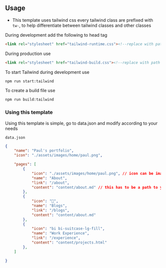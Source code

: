 ## Usage

* This template uses tailwind css every tailwind class are prefixed with `tw-`, to help differentiate
  between tailwind classes and other classes  

During development add the following to head tag

```html
<link rel="stylesheet" href="tailwind-runtime.css"><!--replace with path to your tailwind runtime-->
```
During production use

```html
<link rel="stylesheet" href="tailwind-build.css"><!--replace with path to your tailwind build-->
```

To start Tailwind during development use
```html
npm run start:tailwind
```

To create a build file use
```html
npm run build:tailwind
```

### Using this template

Using this template is simple, go to data.json and modify according to your needs

`data.json`
```json
{
    "name": "Paul's portfolio",
    "icon": "./assets/images/home/paul.png",

    "pages": [
        {
            "icon": "./assets/images/home/paul.png", // icon can be image, a bootstrap icon class or an emoji
            "name": "About",
            "link": "/about",
            "content": "content/about.md" // this has to be a path to your md or your html content
        },
        {
            "icon": "📖",
            "name": "Blogs",
            "link": "/blogs",
            "content": "content/about.md"
        },
        {
            "icon": "bi bi-suitcase-lg-fill",
            "name": "Work Experience",
            "link": "/experience",
            "content": "content/projects.html"
        },
    ]

}
```